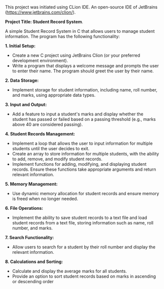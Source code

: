 This project was initiated using CLion IDE. An open-source IDE of JetBrains (https://www.jetbrains.com/clion/).

**Project Title: Student Record System**.

A simple Student Record System in C that allows users to manage student information. The program has the following functionality:

**1.	Initial Setup:**
  -	Create a new C project using JetBrains Clion (or your preferred development environment).
  -	Write a program that displays a welcome message and prompts the user to enter their name. The program should greet the user by their name.

**2.	Data Storage:**
  -	Implement storage for student information, including name, roll number, and marks, using appropriate data types.

**3.	Input and Output:**
  -	Add a feature to input a student's marks and display whether the student has passed or failed based on a passing threshold (e.g., marks above 40 are considered passing).
    
**4.	Student Records Management:**
  -	Implement a loop that allows the user to input information for multiple students until the user decides to exit.
  -	Create an array to store information for multiple students, with the ability to add, remove, and modify student records.
  -	Implement functions for adding, modifying, and displaying student records. Ensure these functions take appropriate arguments and return relevant information.

**5.	Memory Management:**
  - Use dynamic memory allocation for student records and ensure memory is freed when no longer needed.

**6.	File Operations:**
  - Implement the ability to save student records to a text file and load student records from a text file, storing information such as name, roll number, and marks.

**7.	Search Functionality:**
  -	Allow users to search for a student by their roll number and display the relevant information.

**8.	Calculations and Sorting:**
  -	Calculate and display the average marks for all students.
  -	Provide an option to sort student records based on marks in ascending or descending order


